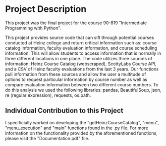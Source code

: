 # Project Description


This project was the final project for the course 90-819 "Intermediate Programming with Python". 

This project provides source code that can sift through potential courses conducted at Heinz
college and return critical information such as: course catalog information, faculty evaluation
information, and course scheduling information. This will allow students to access information
that is normally in three different locations in one place. The code utilizes three sources of
information: Heinz Course Catalog (webscraped), ScottyLabs Course API, and a CSV of Heinz
faculty evaluations from the last 3 years. Our functions pull information from these sources and
allow the user a multitude of options to request particular information by course number as well
as compare evaluation information between two different course numbers. To do this analysis
we used the following libraries: pandas, BeautifulSoup, json, re (regular expression), requests,
os.path.


## Individual Contribution to this Project

I specificially worked on developing the "getHeinzCourseCatalog", "menu", "menu_execution" and "main" functions found in the .py file. For more information on the functionality provided by the aforementioned functions, please visit the "Documentation.pdf" file.
